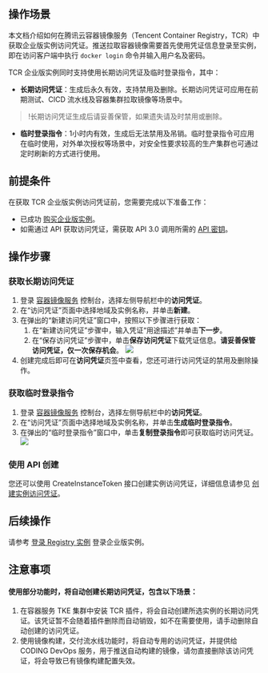 
## 操作场景 
本文档介绍如何在腾讯云容器镜像服务（Tencent Container Registry，TCR）中获取企业版实例访问凭证。推送拉取容器镜像需要首先使用凭证信息登录至实例，即在访问客户端中执行 `docker login` 命令并输入用户名及密码。

TCR 企业版实例同时支持使用长期访问凭证及临时登录指令，其中：
- **长期访问凭证**：生成后永久有效，支持禁用及删除。长期访问凭证可应用在前期测试、CICD 流水线及容器集群拉取镜像等场景中。
>!长期访问凭证生成后请妥善保管，如果遗失请及时禁用或删除。
>
- **临时登录指令**：1小时内有效，生成后无法禁用及吊销。临时登录指令可应用在临时使用，对外单次授权等场景中，对安全性要求较高的生产集群也可通过定时刷新的方式进行使用。



## 前提条件 

在获取 TCR 企业版实例访问凭证前，您需要完成以下准备工作：
- 已成功 [购买企业版实例](https://cloud.tencent.com/document/product/1141/51110)。
- 如需通过 API 获取访问凭证，需获取 API 3.0 调用所需的 [API 密钥](https://console.cloud.tencent.com/cam/capi)。

## 操作步骤

### 获取长期访问凭证
1. 登录 [容器镜像服务](https://console.cloud.tencent.com/tcr) 控制台，选择左侧导航栏中的**访问凭证**。
2. 在“访问凭证”页面中选择地域及实例名称，并单击**新建**。
3. 在弹出的“新建访问凭证”窗口中，按照以下步骤进行获取：
   1. 在“新建访问凭证”步骤中，输入凭证“用途描述”并单击**下一步**。
   2. 在“保存访问凭证”步骤中，单击**保存访问凭证**下载凭证信息。**请妥善保管访问凭证，仅一次保存机会**。
   ![](https://qcloudimg.tencent-cloud.cn/raw/56528036b7338dd5ef0d9751d88872d8.png)
4. 创建完成后即可在**访问凭证**页签中查看，您还可进行访问凭证的禁用及删除操作。


### 获取临时登录指令
1. 登录 [容器镜像服务](https://console.cloud.tencent.com/tcr) 控制台，选择左侧导航栏中的**访问凭证**。
2. 在“访问凭证”页面中选择地域及实例名称，并单击**生成临时登录指令**。
3. 在弹出的“临时登录指令”窗口中，单击**复制登录指令**即可获取临时访问凭证。
![](https://qcloudimg.tencent-cloud.cn/raw/e27858adac5e0e4c52e7a6efa343c511.png)

### 使用 API 创建

您还可以使用 CreateInstanceToken 接口创建实例访问凭证，详细信息请参见 [创建实例访问凭证](https://cloud.tencent.com/document/product/1141/41571)。



## 后续操作
请参考 [登录 Registry 实例](https://cloud.tencent.com/document/product/1141/39287#.E7.99.BB.E5.BD.95-registry-.E5.AE.9E.E4.BE.8B) 登录企业版实例。


## 注意事项
#### 使用部分功能时，将自动创建长期访问凭证，包含以下场景：
1. 在容器服务 TKE 集群中安装 TCR 插件，将会自动创建所选实例的长期访问凭证。该凭证暂不会随着插件删除而自动销毁，如不在需要使用，请手动删除自动创建的访问凭证。
2. 使用镜像构建，交付流水线功能时，将自动专用的访问凭证，并提供给 CODING DevOps 服务，用于推送自动构建的镜像，请勿直接删除该访问凭证，将会导致已有镜像构建配置失效。
